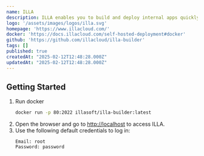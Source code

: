 ```yaml
---
name: ILLA
description: ILLA enables you to build and deploy internal apps quickly
logo: '/assets/images/logos/illa.svg'
homepage: 'https://www.illacloud.com/'
docker: 'https://docs.illacloud.com/self-hosted-deployment#docker'
github: 'https://github.com/illacloud/illa-builder'
tags: []
published: true
createdAt: "2025-02-12T12:48:28.000Z"
updatedAt: "2025-02-12T12:48:28.000Z"
---
```


## Getting Started

1. Run docker 
    ```bash
    docker run -p 80:2022 illasoft/illa-builder:latest
    ```
2. Open the browser and go to [http://localhost](http://localhost) to access ILLA.
3. Use the following default credentials to log in:
    ```
    Email: root
    Password: password
    ```
